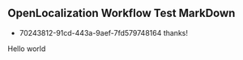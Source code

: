 ## OpenLocalization Workflow Test MarkDown
* 70243812-91cd-443a-9aef-7fd579748164 
thanks!

Hello world